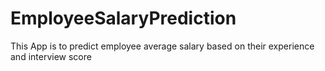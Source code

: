 # EmployeeSalaryPrediction
This App is to predict employee average salary based on their experience and interview score
